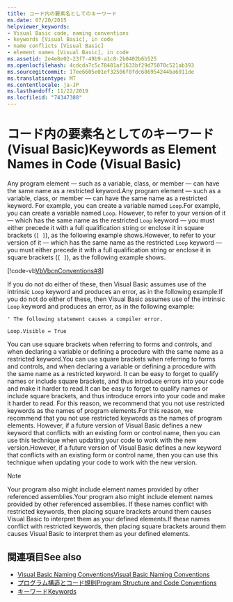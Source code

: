 ```yaml
---
title: コード内の要素名としてのキーワード
ms.date: 07/20/2015
helpviewer_keywords:
- Visual Basic code, naming conventions
- keywords [Visual Basic], in code
- name conflicts [Visual Basic]
- element names [Visual Basic], in code
ms.assetid: 2e4e8e02-23f7-49b9-a1c8-2b0402b6b525
ms.openlocfilehash: 4cdcda7c5c78481af1633bf29d75070c521ab393
ms.sourcegitcommit: 17ee6605e01ef32506f8fdc686954244ba6911de
ms.translationtype: MT
ms.contentlocale: ja-JP
ms.lasthandoff: 11/22/2019
ms.locfileid: "74347388"
---
```

# <a name="keywords-as-element-names-in-code-visual-basic"></a><span data-ttu-id="c7644-102">コード内の要素名としてのキーワード (Visual Basic)</span><span class="sxs-lookup"><span data-stu-id="c7644-102">Keywords as Element Names in Code (Visual Basic)</span></span>
<span data-ttu-id="c7644-103">Any program element — such as a variable, class, or member — can have the same name as a restricted keyword.</span><span class="sxs-lookup"><span data-stu-id="c7644-103">Any program element — such as a variable, class, or member — can have the same name as a restricted keyword.</span></span> <span data-ttu-id="c7644-104">For example, you can create a variable named `Loop`.</span><span class="sxs-lookup"><span data-stu-id="c7644-104">For example, you can create a variable named `Loop`.</span></span> <span data-ttu-id="c7644-105">However, to refer to your version of it — which has the same name as the restricted `Loop` keyword — you must either precede it with a full qualification string or enclose it in square brackets (`[ ]`), as the following example shows.</span><span class="sxs-lookup"><span data-stu-id="c7644-105">However, to refer to your version of it — which has the same name as the restricted `Loop` keyword — you must either precede it with a full qualification string or enclose it in square brackets (`[ ]`), as the following example shows.</span></span>  
  
 [!code-vb[VbVbcnConventions#8](~/samples/snippets/visualbasic/VS_Snippets_VBCSharp/VbVbcnConventions/VB/Class1.vb#8)]  
  
 <span data-ttu-id="c7644-106">If you do not do either of these, then Visual Basic assumes use of the intrinsic `Loop` keyword and produces an error, as in the following example:</span><span class="sxs-lookup"><span data-stu-id="c7644-106">If you do not do either of these, then Visual Basic assumes use of the intrinsic `Loop` keyword and produces an error, as in the following example:</span></span>  
  
 `' The following statement causes a compiler error.`  
  
 `Loop.Visible = True`  
  
 <span data-ttu-id="c7644-107">You can use square brackets when referring to forms and controls, and when declaring a variable or defining a procedure with the same name as a restricted keyword.</span><span class="sxs-lookup"><span data-stu-id="c7644-107">You can use square brackets when referring to forms and controls, and when declaring a variable or defining a procedure with the same name as a restricted keyword.</span></span> <span data-ttu-id="c7644-108">It can be easy to forget to qualify names or include square brackets, and thus introduce errors into your code and make it harder to read.</span><span class="sxs-lookup"><span data-stu-id="c7644-108">It can be easy to forget to qualify names or include square brackets, and thus introduce errors into your code and make it harder to read.</span></span> <span data-ttu-id="c7644-109">For this reason, we recommend that you not use restricted keywords as the names of program elements.</span><span class="sxs-lookup"><span data-stu-id="c7644-109">For this reason, we recommend that you not use restricted keywords as the names of program elements.</span></span> <span data-ttu-id="c7644-110">However, if a future version of Visual Basic defines a new keyword that conflicts with an existing form or control name, then you can use this technique when updating your code to work with the new version.</span><span class="sxs-lookup"><span data-stu-id="c7644-110">However, if a future version of Visual Basic defines a new keyword that conflicts with an existing form or control name, then you can use this technique when updating your code to work with the new version.</span></span>  
  
> [!NOTE]
> <span data-ttu-id="c7644-111">Your program also might include element names provided by other referenced assemblies.</span><span class="sxs-lookup"><span data-stu-id="c7644-111">Your program also might include element names provided by other referenced assemblies.</span></span> <span data-ttu-id="c7644-112">If these names conflict with restricted keywords, then placing square brackets around them causes Visual Basic to interpret them as your defined elements.</span><span class="sxs-lookup"><span data-stu-id="c7644-112">If these names conflict with restricted keywords, then placing square brackets around them causes Visual Basic to interpret them as your defined elements.</span></span>  
  
## <a name="see-also"></a><span data-ttu-id="c7644-113">関連項目</span><span class="sxs-lookup"><span data-stu-id="c7644-113">See also</span></span>

- [<span data-ttu-id="c7644-114">Visual Basic Naming Conventions</span><span class="sxs-lookup"><span data-stu-id="c7644-114">Visual Basic Naming Conventions</span></span>](../../../visual-basic/programming-guide/program-structure/naming-conventions.md)
- [<span data-ttu-id="c7644-115">プログラム構造とコード規則</span><span class="sxs-lookup"><span data-stu-id="c7644-115">Program Structure and Code Conventions</span></span>](../../../visual-basic/programming-guide/program-structure/program-structure-and-code-conventions.md)
- [<span data-ttu-id="c7644-116">キーワード</span><span class="sxs-lookup"><span data-stu-id="c7644-116">Keywords</span></span>](../../../visual-basic/language-reference/keywords/index.md)
